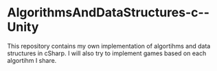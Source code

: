 # AlgorithmsAndDataStructures-c--Unity
This repository contains my own implementation of algortihms and data structures in cSharp. I will also try to implement games based on each algortihm I share.
